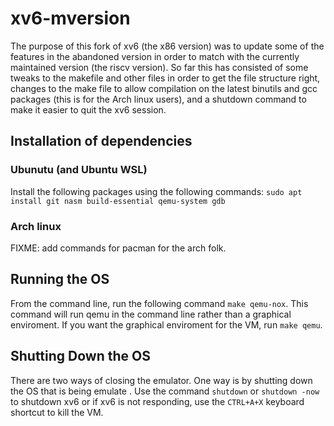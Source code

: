 # xv6-mversion
The purpose of this fork of xv6 (the x86 version) was to update some of the features in the abandoned version in order to match with the currently maintained version (the riscv version). So far this has consisted of some tweaks to the makefile and other files in order to get the file structure right, changes to the make file to allow compilation on the latest binutils and gcc packages (this is for the Arch linux users), and a shutdown command to make it easier to quit the xv6 session.

## Installation of dependencies
### Ubunutu (and Ubuntu WSL)
Install the following packages using the following commands:
`sudo apt install git nasm build-essential qemu-system gdb`

### Arch linux
FIXME: add commands for pacman for the arch folk.

## Running the OS
From the command line, run the following command `make qemu-nox`. This command will run qemu in the command line rather than a graphical enviroment. If you want the graphical enviroment for the VM, run `make qemu`.

## Shutting Down the OS
There are two ways of closing the emulator. One way is by shutting down the OS that is being emulate . Use the command `shutdown` or `shutdown -now` to shutdown xv6 or if xv6 is not responding, use the `CTRL+A+X` keyboard shortcut to kill the VM.
